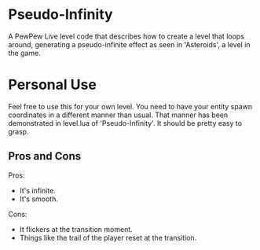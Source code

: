 # Pseudo-Infinity
A PewPew Live level code that describes how to create a level that loops around, generating a pseudo-infinite effect as seen in 'Asteroids', a level in the game.
# Personal Use
Feel free to use this for your own level. You need to have your entity spawn coordinates in a different manner than usual. That manner has been demonstrated in level.lua of 'Pseudo-Infinity'. It should be pretty easy to grasp.
## Pros and Cons
Pros:
- It's infinite.
- It's smooth.

Cons:
- It flickers at the transition moment.
- Things like the trail of the player reset at the transition.
